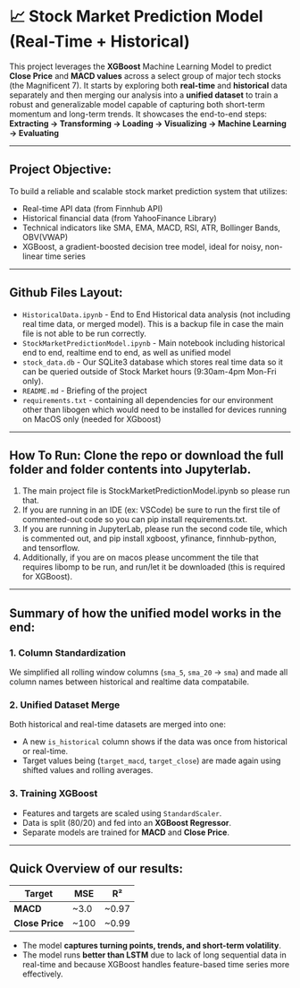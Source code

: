 # 📈 Stock Market Prediction Model (Real-Time + Historical)

This project leverages the **XGBoost** Machine Learning Model to predict **Close Price** and **MACD values** across a select group of major tech stocks (the Magnificent 7). It starts by exploring both **real-time** and **historical** data separately and then merging our analysis into a **unified dataset** to train a robust and generalizable model capable of capturing both short-term momentum and long-term trends. It showcases the end-to-end steps: **Extracting -> Transforming -> Loading -> Visualizing -> Machine Learning -> Evaluating**

---

## Project Objective:

To build a reliable and scalable stock market prediction system that utilizes:
- Real-time API data (from Finnhub API)
- Historical financial data (from YahooFinance Library)
- Technical indicators like SMA, EMA, MACD, RSI, ATR, Bollinger Bands, OBV(VWAP)
- XGBoost, a gradient-boosted decision tree model, ideal for noisy, non-linear time series

---

## Github Files Layout:

- `HistoricalData.ipynb` - End to End Historical data analysis (not including real time data, or merged model). This is a backup file in case the main file is not able to be run correctly.
- `StockMarketPredictionModel.ipynb` - Main notebook including historical end to end, realtime end to end, as well as unified model
- `stock_data.db` - Our SQLite3 database which stores real time data so it can be queried outside of Stock Market hours (9:30am-4pm Mon-Fri only).
- `README.md` - Briefing of the project
- `requirements.txt` - containing all dependencies for our environment other than libogen which would need to be installed for devices running on MacOS only (needed for XGboost)

---

## How To Run: Clone the repo or download the full folder and folder contents into Jupyterlab.
1. The main project file is StockMarketPredictionModel.ipynb so please run that.
2. If you are running in an IDE (ex: VSCode) be sure to run the first tile of commented-out code so you can pip install requirements.txt.
3. If you are running in JupyterLab, please run the second code tile, which is commented out, and pip install xgboost, yfinance, finnhub-python, and tensorflow. 
4. Additionally, if you are on macos please uncomment the tile that requires libomp to be run, and run/let it be downloaded (this is required for XGBoost).
---

## Summary of how the unified model works in the end: 

### 1. **Column Standardization**
We simplified all rolling window columns (`sma_5`, `sma_20` → `sma`) and made all column names between historical and realtime data compatabile.

### 2. **Unified Dataset Merge**
Both historical and real-time datasets are merged into one:
- A new `is_historical` column shows if the data was once from historical or real-time.
- Target values being (`target_macd`, `target_close`) are made again using shifted values and rolling averages.

### 3. **Training XGBoost**
- Features and targets are scaled using `StandardScaler`.
- Data is split (80/20) and fed into an **XGBoost Regressor**.
- Separate models are trained for **MACD** and **Close Price**.

---

## Quick Overview of our results:

| Target      | MSE     | R²     |
|-------------|---------|--------|
| **MACD**    | ~3.0    | ~0.97  |
| **Close Price** | ~100    | ~0.99  |

- The model **captures turning points, trends, and short-term volatility**.
- The model runs **better than LSTM** due to lack of long sequential data in real-time and because XGBoost handles feature-based time series more effectively.

   
